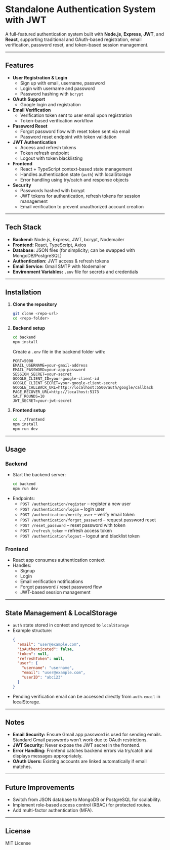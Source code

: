 # Standalone Authentication System with JWT

A full-featured authentication system built with **Node.js**, **Express**, **JWT**, and **React**, supporting traditional and OAuth-based registration, email verification, password reset, and token-based session management.

---

## Features

- **User Registration & Login**
  - Sign up with email, username, password
  - Login with username and password
  - Password hashing with `bcrypt`
- **OAuth Support**
  - Google login and registration
- **Email Verification**
  - Verification token sent to user email upon registration
  - Token-based verification workflow
- **Password Reset**
  - Forgot password flow with reset token sent via email
  - Password reset endpoint with token validation
- **JWT Authentication**
  - Access and refresh tokens
  - Token refresh endpoint
  - Logout with token blacklisting
- **Frontend**
  - React + TypeScript context-based state management
  - Handles authentication state (`auth`) with localStorage
  - Error handling using try/catch and response objects
- **Security**
  - Passwords hashed with bcrypt
  - JWT tokens for authentication, refresh tokens for session management
  - Email verification to prevent unauthorized account creation

---

## Tech Stack

- **Backend:** Node.js, Express, JWT, bcrypt, Nodemailer
- **Frontend:** React, TypeScript, Axios
- **Database:** JSON files (for simplicity; can be swapped with MongoDB/PostgreSQL)
- **Authentication:** JWT access & refresh tokens
- **Email Service:** Gmail SMTP with Nodemailer
- **Environment Variables:** `.env` file for secrets and credentials

---

## Installation

1. **Clone the repository**
   ```bash
   git clone <repo-url>
   cd <repo-folder>
   ```

2. **Backend setup**
   ```bash
   cd backend
   npm install
   ```

   Create a `.env` file in the backend folder with:
   ```env
   PORT=5000
   EMAIL_USERNAME=your-gmail-address
   EMAIL_PASSWORD=your-app-password
   SESSION_SECRET=your-secret
   GOOGLE_CLIENT_ID=your-google-client-id
   GOOGLE_CLIENT_SECRET=your-google-client-secret
   GOOGLE_CALLBACK_URL=http://localhost:5500/auth/google/callback
   PAGE_RECOVER_URL=http://localhost:5173
   SALT_ROUNDS=10
   JWT_SECRET=your-jwt-secret
   ```

3. **Frontend setup**
   ```bash
   cd ../frontend
   npm install
   npm run dev
   ```

---

## Usage

### Backend

- Start the backend server:
  ```bash
  cd backend
  npm run dev
  ```
- Endpoints:
  - `POST /authentication/register` – register a new user
  - `POST /authentication/login` – login user
  - `POST /authentication/verify_user` – verify email token
  - `POST /authentication/forgot_password` – request password reset
  - `POST /reset_password` – reset password with token
  - `POST /refresh_token` – refresh access token
  - `POST /authentication/logout` – logout and blacklist token

### Frontend

- React app consumes authentication context
- Handles:
  - Signup
  - Login
  - Email verification notifications
  - Forgot password / reset password flow
  - JWT-based session management

---

## State Management & LocalStorage

- `auth` state stored in context and synced to `localStorage`
- Example structure:
  ```json
  {
    "email": "user@example.com",
    "isAuthenticated": false,
    "token": null,
    "refreshToken": null,
    "user": {
      "username": "username",
      "email": "user@example.com",
      "userID": "abc123"
    }
  }
  ```
- Pending verification email can be accessed directly from `auth.email` in localStorage.

---

## Notes

- **Email Security:** Ensure Gmail app password is used for sending emails. Standard Gmail passwords won’t work due to OAuth restrictions.
- **JWT Security:** Never expose the JWT secret in the frontend.
- **Error Handling:** Frontend catches backend errors via try/catch and displays messages appropriately.
- **OAuth Users:** Existing accounts are linked automatically if email matches.

---

## Future Improvements

- Switch from JSON database to MongoDB or PostgreSQL for scalability.
- Implement role-based access control (RBAC) for protected routes.
- Add multi-factor authentication (MFA).

---

## License

MIT License

